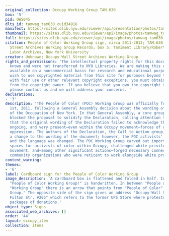 ```yaml
---
original_collection: Occupy Working Group TAM.630
box: '5'
pid: OWS045
dlts_id: tamwag_tam630_cuid34916
manifest: https://sites.dlib.nyu.edu/viewer/api/presentation/photos/tamwag_tam630_cuid34916/manifest.json
thumbnail: https://sites.dlib.nyu.edu/viewer/api/image/photos/tamwag_tam630_cuid34916/1/full/256,/0/default.jpg
full: https://sites.dlib.nyu.edu/viewer/api/image/photos/tamwag_tam630_cuid34916/1/full/256,/0/default.jpg
citation: People of Color Working Group sign, circa 2011-2012; TAM.630 Occupy Wall
  Street Archives Working Group Records; box 5; Tamiment Library/Robert F. Wagner
  Labor Archives, New York University
creator: Unknown; Occupy Wall Street Archives Working Group
rights_and_permisisons: 'The intellectual property rights for this document are not
  known and were not transferred to NYU Libraries. We are making this document publicly
  available on a noncommercial basis for research and educational purposes. If you
  wish to use copyrighted material from this site for purposes beyond those in accordance
  with fair use or other relevant copyright exceptions, you must obtain permission
  from the copyright owner. If you believe that you own the copyright to this document,
  please contact us and we will address your concerns. '
declarations:
- '3'
description: 'The People of Color (POC) Working Group was officially formed on October
  1st, 2011, following a General Assembly decision about the wording of the Declaration
  of the Occupation of New York. In that General Assembly, a core group of POC activists
  blocked the proposal to solidify the Declaration, calling attention to the fact
  that the original wording of the Declaration failed to acknowledge the historical,
  ongoing, and very present—even within the Occupy movement—forces of racism and systemic
  oppression. The authors of the Declaration, the Call to Action group, resisted making
  a change to the wording of the document; however, the POC activists'' block held
  and the language was changed. The POC Working Group carved out important and safer
  spaces for activists of color within Occupy, challenged white privilege within the
  movement, and—among other significant actions—forged necessary connections with
  community organizations who were reticent to work alongside white protestors. '
content_warning:
themes:
- '6'
label: Cardboard sign for the People of Color Working Group
image_description: 'A cardboard box is flattened and folded in half. In black marker
  "People of Color Working Group!" is handwritten. In between "People of Color" and
  "Working Group" there is an arrow that points from "People of Color" to "Working
  Group." The opposite side of the sign gives an address "Occupy Wall Street, 118A
  Fulton Str. #205" which refers to the former UPS Store where protesters received
  packages of donations.'
object_type: Signs
associated_web_archives: []
order: '44'
layout: occupy_item
collection: items
---
```

